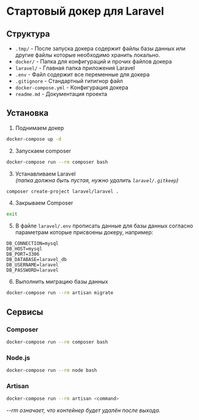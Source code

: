 # Стартовый докер для Laravel

## Структура

- `.tmp/` - После запуска докера содержит файлы базы данных или другие файлы которые необходимо хранить локально.
- `docker/` - Папка для конфигураций и прочих файлов докера
- `laravel/` - Главная папка приложения Laravel
- `.env` - Файл содержит все переменные для докера
- `.gitignore` - Стандартный гитигнор файл
- `docker-compose.yml` - Конфигурация докера
- `readme.md` - Документация проекта

## Установка

1. Поднимаем докер

```bash
docker-compose up -d
```

2. Запускаем composer

```bash
docker-compose run --rm composer bash
```

3. Устанавливаем Laravel  
   _(папка должна быть пустая, нужно удалить `laravel/.gitkeep`)_

```bash
composer create-project laravel/laravel .
```

4. Закрываем Composer

```bash
exit
```

5. В файле `laravel/.env` прописать данные для базы данных согласно параметрам которые присвоены докеру, например:

```
DB_CONNECTION=mysql
DB_HOST=mysql
DB_PORT=3306
DB_DATABASE=laravel_db
DB_USERNAME=laravel
DB_PASSWORD=laravel
```

6. Выполнить миграцию базы данных

```bash
docker-compose run --rm artisan migrate
```

## Сервисы

### Composer

```bash
docker-compose run --rm composer bash
```

### Node.js

```bash
docker-compose run --rm node bash
```

### Artisan

```bash
docker-compose run --rm artisan <command>
```

_--rm означает, что контейнер будет удалён после выхода._

